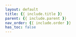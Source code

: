 ```yaml
---
layout: default
title: {{ include.title }}
parent: {{ include.parent }}
nav_order: {{ include.order }}
has_toc: false
---
```


